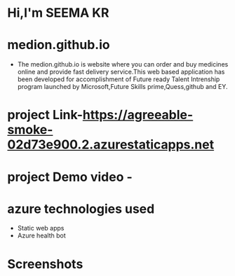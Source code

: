 # Hi,I'm SEEMA KR
# medion.github.io
- The medion.github.io is website where you can order and buy medicines online and provide fast delivery service.This web based application has been developed for accomplishment of Future ready Talent Intrenship program launched by Microsoft,Future Skills prime,Quess,github and EY.
# project Link-https://agreeable-smoke-02d73e900.2.azurestaticapps.net
# project Demo video -
# azure technologies used
- Static web apps
- Azure health bot
# Screenshots
